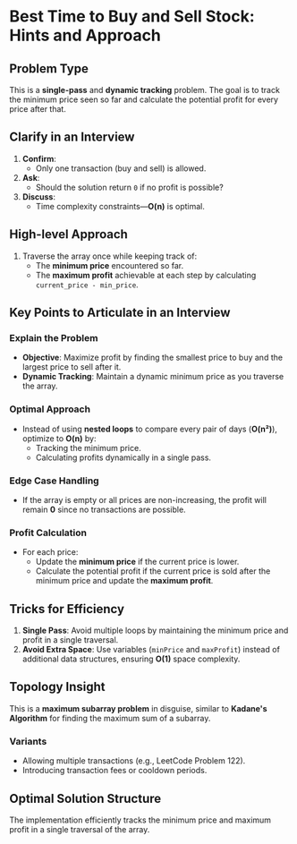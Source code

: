 # Best Time to Buy and Sell Stock: Hints and Approach

## Problem Type
This is a **single-pass** and **dynamic tracking** problem. The goal is to track the minimum price seen so far and calculate the potential profit for every price after that.

## Clarify in an Interview
1. **Confirm**:
   - Only one transaction (buy and sell) is allowed.
2. **Ask**:
   - Should the solution return `0` if no profit is possible?
3. **Discuss**:
   - Time complexity constraints—**O(n)** is optimal.

## High-level Approach
1. Traverse the array once while keeping track of:
   - The **minimum price** encountered so far.
   - The **maximum profit** achievable at each step by calculating `current_price - min_price`.

## Key Points to Articulate in an Interview

### Explain the Problem
- **Objective**: Maximize profit by finding the smallest price to buy and the largest price to sell after it.
- **Dynamic Tracking**: Maintain a dynamic minimum price as you traverse the array.

### Optimal Approach
- Instead of using **nested loops** to compare every pair of days (**O(n²)**), optimize to **O(n)** by:
  - Tracking the minimum price.
  - Calculating profits dynamically in a single pass.

### Edge Case Handling
- If the array is empty or all prices are non-increasing, the profit will remain **0** since no transactions are possible.

### Profit Calculation
- For each price:
  - Update the **minimum price** if the current price is lower.
  - Calculate the potential profit if the current price is sold after the minimum price and update the **maximum profit**.

## Tricks for Efficiency
1. **Single Pass**: Avoid multiple loops by maintaining the minimum price and profit in a single traversal.
2. **Avoid Extra Space**: Use variables (`minPrice` and `maxProfit`) instead of additional data structures, ensuring **O(1)** space complexity.

## Topology Insight
This is a **maximum subarray problem** in disguise, similar to **Kadane's Algorithm** for finding the maximum sum of a subarray.

### Variants
- Allowing multiple transactions (e.g., LeetCode Problem 122).
- Introducing transaction fees or cooldown periods.

## Optimal Solution Structure
The implementation efficiently tracks the minimum price and maximum profit in a single traversal of the array.
